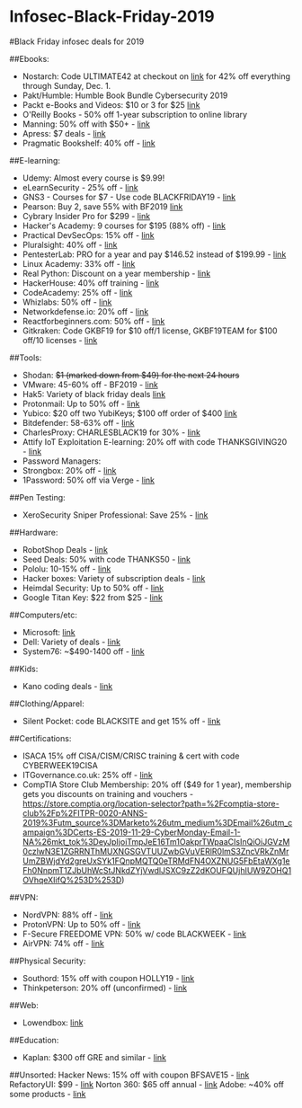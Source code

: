 # Infosec-Black-Friday-2019
#Black Friday infosec deals for 2019


##Ebooks:
- Nostarch: Code ULTIMATE42 at checkout on [link](http://nostarch.com) for 42% off everything through Sunday, Dec. 1.
- Pakt/Humble: Humble Book Bundle Cybersecurity 2019
- Packt e-Books and Videos: $10 or 3 for $25 [link](https://packtpub.com)
- O'Reilly Books - 50% off 1-year subscription to online library
- Manning: 50% off with $50+ - [link](http://enews.manning.com/q/4qVD2DZvQIJ_yR-6w3SkoEx9ucisTjoscZlyhs8T0J5vCawQV4WfDDi9R)
- Apress: $7 deals - [link](https://www.apress.com/us/shop/cybermonday-sale?token=cyberweek19)
- Pragmatic Bookshelf: 40% off - [link](https://pragprog.com/news/early-bird-black-friday-sale-today)



##E-learning:
- Udemy: Almost every course is $9.99!
- eLearnSecurity - 25% off - [link](https://elearnsecurity.com)
- GNS3 - Courses for $7 - Use code BLACKFRIDAY19 - [link](https://gns3.teachable.com)
- Pearson: Buy 2, save 55% with BF2019 [link](http://www.pearsonitcertification.com/promotions/black-friday-2019-buy-2-save-55-142103)
- Cybrary Insider Pro for $299 - [link](https://www.cybrary.it/)
- Hacker's Academy: 9 courses for $195 (88% off) - [link](https://www.hackersacademy.com/bundles?bundle_id=special-offer)
- Practical DevSecOps: 15% off - [link](https://www.practical-devsecops.com/black-friday/)
- Pluralsight: 40% off - [link](https://www.pluralsight.com/offer/2019/bf-cm-40-off)
- PentesterLab: PRO for a year and pay $146.52 instead of $199.99 - [link](https://pentesterlab.com/pro)
- Linux Academy: 33% off - [link](https://linuxacademy.com/pricing/individual/)
- Real Python: Discount on a year membership - [link](https://realpython.com/account/join/)
- HackerHouse: 40% off training - [link](https://hacker.house/training/)
- CodeAcademy: 25% off - [link](https://pro.codecademy.com/black-friday/?cta=cta-direct)
- Whizlabs: 50% off - [link](https://www.whizlabs.com/)
- Networkdefense.io: 20% off - [link](https://www.networkdefense.io/library/)
- Reactforbeginners.com: 50% off - [link](https://reactforbeginners.com/)
- Gitkraken: Code GKBF19 for $10 off/1 license, GKBF19TEAM for $100 off/10 licenses - [link](https://www.gitkraken.com/)


##Tools:
- Shodan: <del>$1 (marked down from $49) for the next 24 hours</del>
- VMware: 45-60% off - BF2019 - [link](https://store-au.vmware.com/?PID=3211374&PubCID=1397064&cjevent=3533e3c6115911ea839000790a1c0e0f)
- Hak5: Variety of black friday deals [link](https://shop.hak5.org/)
- Protonmail: Up to 50% off - [link](https://protonmail.com/blog/black-friday-2019/)
- Yubico: $20 off two YubiKeys; $100 off order of $400 [link](https://www.yubico.com/store/black-friday-2019)
- Bitdefender: 58-63% off - [link](https://www.bitdefender.com/media/html/consumer/new/Black-Friday-2019-opt/)
- CharlesProxy: CHARLESBLACK19 for 30% - [link](https://www.charlesproxy.com/)
- Attify IoT Exploitation E-learning: 20% off with code THANKSGIVING20 - [link](https://www.attify-store.com/blogs/attify-store-iot-security-and-pentesting-blog/attify-thanksgiving-cybermonday-and-black-friday-deals)
- Password Managers:
- Strongbox: 20% off - [link](https://github.com/strongbox-password-safe/Strongbox)
- 1Password: 50% off via Verge - [link](https://1password.com/promo/black-friday/the-verge/?cjevent=8fec730612de11ea80ac00f80a1c0e14)


##Pen Testing:
- XeroSecurity Sniper Professional: Save 25% - [link](https://xerosecurity.com/wordpress/product/sn1per-professional-v7-0/)


##Hardware:
- RobotShop Deals - [link](https://www.robotshop.com/en/black-friday-cyber-monday.html)
- Seed Deals: 50% with code THANKS50 - [link](https://www.seeedstudio.com/thanksgiving_50_off_sale.html)
- Pololu: 10-15% off - [link](https://www.pololu.com/blackfriday2019)
- Hacker boxes: Variety of subscription deals - [link](https://hackerboxes.com/)
- Heimdal Security: Up to 50% off - [link](https://heimdalsecurity.com/en/promotion-landing)
- Google Titan Key: $22 from $25 - [link](https://store.google.com/product/titan_security_key)


##Computers/etc:
- Microsoft: [link](https://www.microsoft.com/en-us/store/b/black-friday)
- Dell: Variety of deals - [link](https://deals.dell.com/en-us/work)
- System76: ~$490-1400 off - [link](https://system76.com/)

##Kids:
- Kano coding deals - [link](https://www.microsoft.com/en-us/store/collections/kanocodingkits?icid=store_bfreveal20_reveal_Kano_110119)

##Clothing/Apparel:
- Silent Pocket: code BLACKSITE and get 15% off - [link](http://Silentpocket.com)

##Certifications:
- ISACA 15% off CISA/CISM/CRISC training & cert with code CYBERWEEK19CISA
- ITGovernance.co.uk: 25% off - [link](https://www.itgovernance.co.uk/it-governance-rewards-club/training?promo_name=IT_Gov_Rewards_Club&promo_id=Site_Wide&promo_creative=Banner&promo_position=Static_Banner)
- CompTIA Store Club Membership: 20% off ($49 for 1 year), membership gets you discounts on training and vouchers - https://store.comptia.org/location-selector?path=%2Fcomptia-store-club%2Fp%2FITPR-0020-ANNS-2019%3Futm_source%3DMarketo%26utm_medium%3DEmail%26utm_campaign%3DCerts-ES-2019-11-29-CyberMonday-Email-1-NA%26mkt_tok%3DeyJpIjoiTmpJeE16Tm1OakprTWpaaCIsInQiOiJGVzM0czlwN3E1ZGRRNThMUXNGSGVTUUZwbGVuVERlR0lmS3ZncVRkZnMrUmZBWjdYd2greUxSYk1FQnpMQTQ0eTRMdFN4OXZNUG5FbEtaWXg1eFh0NnpmT1ZJbUhWcStJNkdZYjVwdlJSXC9zZ2dKOUFQUjhIUW9ZOHQ1OVhqeXIifQ%253D%253D)

##VPN:
- NordVPN: 88% off - [link](https://nordvpn.com/)
- ProtonVPN: Up to 50% off - [link](https://protonvpn.com/blog/black-friday-2019/)
- F-Secure FREEDOME VPN: 50% w/ code BLACKWEEK - [link](https://campaigns.f-secure.com/blackweek/en_global/?ecid=10916)
- AirVPN: 74% off - [link](https://airvpn.org/)

##Physical Security:
- Southord: 15% off with coupon HOLLY19 - [link](https://www.southord.com/)
- Thinkpeterson: 20% off (unconfirmed) - [link](https://www.thinkpeterson.com/)

##Web:
- Lowendbox: [link](https://lowendbox.com/blog/happy-thanksgiving-from-lowendbox-black-friday-cyber-monday-offers-are-coming/)

##Education:
- Kaplan: $300 off GRE and similar - [link](https://www.kaptest.com/study/gre/black-friday-and-cyber-monday-gre-deals/)

##Unsorted:
Hacker News: 15% off with coupon BFSAVE15 - [link](https://deals.thehackernews.com/)
RefactoryUI: $99 - [link](https://gumroad.com/l/MyQsm/blackfriday2019)
Norton 360: $65 off annual - [link](https://buy-static.norton.com/norton/ps/bb/ushard/360/us_en_nort_branded-gen.html)
Adobe: ~40% off some products - [link](https://www.adobe.com/creativecloud/plans.html?plan=individual&filter=all)

